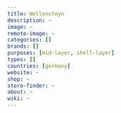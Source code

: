 ```yaml
---
title: Wellensteyn
description: ~
image: ~
remote-image: ~
categories: []
brands: []
purposes: [mid-layer, shell-layer]
types: []
countries: [germany]
website: ~
shop: ~
store-finder: ~
about: ~
wiki: ~
---
```

